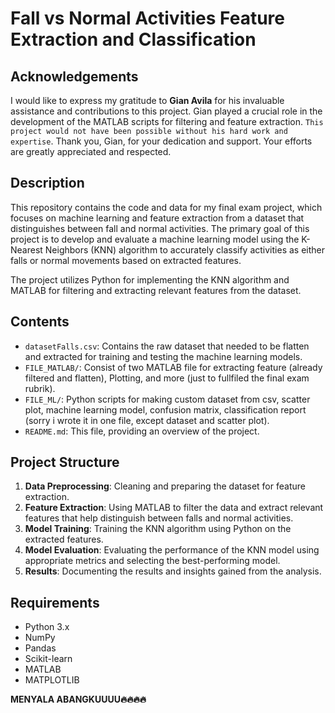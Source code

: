 # Fall vs Normal Activities Feature Extraction and Classification

## Acknowledgements

I would like to express my gratitude to **Gian Avila** for his invaluable assistance and contributions to this project. Gian played a crucial role in the development of the MATLAB scripts for filtering and feature extraction. `This project would not have been possible without his hard work and expertise`. Thank you, Gian, for your dedication and support. Your efforts are greatly appreciated and respected.
 
## Description

This repository contains the code and data for my final exam project, which focuses on machine learning and feature extraction from a dataset that distinguishes between fall and normal activities. The primary goal of this project is to develop and evaluate a machine learning model using the K-Nearest Neighbors (KNN) algorithm to accurately classify activities as either falls or normal movements based on extracted features.

The project utilizes Python for implementing the KNN algorithm and MATLAB for filtering and extracting relevant features from the dataset.

## Contents

- `datasetFalls.csv`: Contains the raw dataset that needed to be flatten and extracted for training and testing the machine learning models.
- `FILE_MATLAB/`: Consist of two MATLAB file for extracting feature (already filtered and flatten), Plotting, and more (just to fullfiled the final exam rubrik).
- `FILE_ML/`: Python scripts for making custom dataset from csv, scatter plot, machine learning model, confusion matrix, classification report (sorry i wrote it in one file, except dataset and scatter plot).
- `README.md`: This file, providing an overview of the project.

## Project Structure

1. **Data Preprocessing**: Cleaning and preparing the dataset for feature extraction.
2. **Feature Extraction**: Using MATLAB to filter the data and extract relevant features that help distinguish between falls and normal activities.
3. **Model Training**: Training the KNN algorithm using Python on the extracted features.
4. **Model Evaluation**: Evaluating the performance of the KNN model using appropriate metrics and selecting the best-performing model.
5. **Results**: Documenting the results and insights gained from the analysis.

## Requirements

- Python 3.x
- NumPy
- Pandas
- Scikit-learn
- MATLAB
- MATPLOTLIB
  
**MENYALA ABANGKUUUU🔥🔥🔥🔥**
